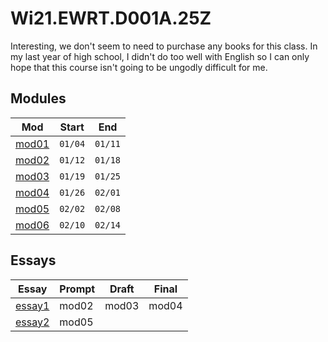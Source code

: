 # Wi21.EWRT.D001A.25Z

Interesting, we don't seem to need to purchase any books for this class.
In my last year of high school, I didn't do too well with English so I can only
hope that this course isn't going to be ungodly difficult for me.

## Modules

Mod|Start|End
-|-|-
[mod01](mod01)|`01/04`|`01/11`
[mod02](mod02)|`01/12`|`01/18`
[mod03](mod03)|`01/19`|`01/25`
[mod04](mod04)|`01/26`|`02/01`
[mod05](mod05)|`02/02`|`02/08`
[mod06](mod06)|`02/10`|`02/14`

## Essays

Essay|Prompt|Draft|Final
-|-|-|-
[essay1](essay1)|mod02|mod03|mod04
[essay2](essay2)|mod05

